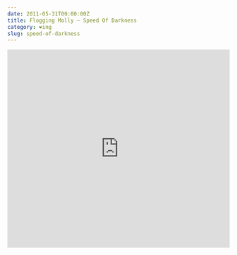 ```yaml
---
date: 2011-05-31T00:00:00Z
title: Flogging Molly – Speed Of Darkness
category: ❤ing
slug: speed-of-darkness
---
```


<div class="embed rich soundcloud">
    <iframe width="100%" height="450" scrolling="no" frameborder="no" src="https://w.soundcloud.com/player/?&amp;url=http%3A%2F%2Fapi.soundcloud.com%2Fplaylists%2F796269&amp;show_artwork=true&amp;visual=false&amp;hide_related=true&amp;show_user=true&amp;show_comments=false&amp;show_reposts=false&amp;auto_play=false"></iframe>
</div>
